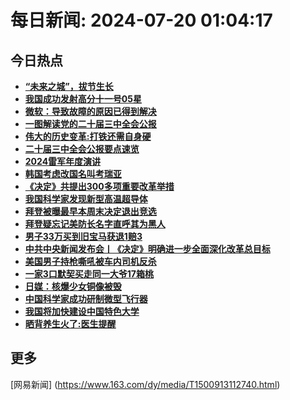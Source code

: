 
# 每日新闻: 2024-07-20 01:04:17
## 今日热点

- **[“未来之城”，拔节生长](https://www.163.com/search?keyword=%E2%80%9C%E6%9C%AA%E6%9D%A5%E4%B9%8B%E5%9F%8E%E2%80%9D%EF%BC%8C%E6%8B%94%E8%8A%82%E7%94%9F%E9%95%BF)**
- **[我国成功发射高分十一号05星](https://www.163.com/search?keyword=%E6%88%91%E5%9B%BD%E6%88%90%E5%8A%9F%E5%8F%91%E5%B0%84%E9%AB%98%E5%88%86%E5%8D%81%E4%B8%80%E5%8F%B705%E6%98%9F)**
- **[微软：导致故障的原因已得到解决](https://www.163.com/search?keyword=%E5%BE%AE%E8%BD%AF%EF%BC%9A%E5%AF%BC%E8%87%B4%E6%95%85%E9%9A%9C%E7%9A%84%E5%8E%9F%E5%9B%A0%E5%B7%B2%E5%BE%97%E5%88%B0%E8%A7%A3%E5%86%B3)**
- **[一图解读党的二十届三中全会公报](https://www.163.com/search?keyword=%E4%B8%80%E5%9B%BE%E8%A7%A3%E8%AF%BB%E5%85%9A%E7%9A%84%E4%BA%8C%E5%8D%81%E5%B1%8A%E4%B8%89%E4%B8%AD%E5%85%A8%E4%BC%9A%E5%85%AC%E6%8A%A5)**
- **[伟大的历史变革:打铁还需自身硬](https://www.163.com/search?keyword=%E4%BC%9F%E5%A4%A7%E7%9A%84%E5%8E%86%E5%8F%B2%E5%8F%98%E9%9D%A9+%E6%89%93%E9%93%81%E8%BF%98%E9%9C%80%E8%87%AA%E8%BA%AB%E7%A1%AC)**
- **[二十届三中全会公报要点速览](https://www.163.com/search?keyword=%E4%BA%8C%E5%8D%81%E5%B1%8A%E4%B8%89%E4%B8%AD%E5%85%A8%E4%BC%9A%E5%85%AC%E6%8A%A5%E8%A6%81%E7%82%B9%E9%80%9F%E8%A7%88)**
- **[2024雷军年度演讲](https://www.163.com/search?keyword=2024%E9%9B%B7%E5%86%9B%E5%B9%B4%E5%BA%A6%E6%BC%94%E8%AE%B2)**
- **[韩国考虑改国名叫考瑞亚](https://www.163.com/search?keyword=%E9%9F%A9%E5%9B%BD%E8%80%83%E8%99%91%E6%94%B9%E5%9B%BD%E5%90%8D%E5%8F%AB%E8%80%83%E7%91%9E%E4%BA%9A)**
- **[《决定》共提出300多项重要改革举措](https://www.163.com/search?keyword=%E3%80%8A%E5%86%B3%E5%AE%9A%E3%80%8B%E5%85%B1%E6%8F%90%E5%87%BA300%E5%A4%9A%E9%A1%B9%E9%87%8D%E8%A6%81%E6%94%B9%E9%9D%A9%E4%B8%BE%E6%8E%AA)**
- **[我国科学家发现新型高温超导体](https://www.163.com/search?keyword=%E6%88%91%E5%9B%BD%E7%A7%91%E5%AD%A6%E5%AE%B6%E5%8F%91%E7%8E%B0%E6%96%B0%E5%9E%8B%E9%AB%98%E6%B8%A9%E8%B6%85%E5%AF%BC%E4%BD%93)**
- **[拜登被曝最早本周末决定退出竞选](https://www.163.com/search?keyword=%E6%8B%9C%E7%99%BB%E8%A2%AB%E6%9B%9D%E6%9C%80%E6%97%A9%E6%9C%AC%E5%91%A8%E6%9C%AB%E5%86%B3%E5%AE%9A%E9%80%80%E5%87%BA%E7%AB%9E%E9%80%89)**
- **[拜登疑忘记美防长名字直呼其为黑人](https://www.163.com/search?keyword=%E6%8B%9C%E7%99%BB%E7%96%91%E5%BF%98%E8%AE%B0%E7%BE%8E%E9%98%B2%E9%95%BF%E5%90%8D%E5%AD%97%E7%9B%B4%E5%91%BC%E5%85%B6%E4%B8%BA%E9%BB%91%E4%BA%BA)**
- **[男子33万买到旧宝马获退1赔3](https://www.163.com/search?keyword=%E7%94%B7%E5%AD%9033%E4%B8%87%E4%B9%B0%E5%88%B0%E6%97%A7%E5%AE%9D%E9%A9%AC%E8%8E%B7%E9%80%801%E8%B5%943)**
- **[中共中央新闻发布会丨《决定》明确进一步全面深化改革总目标](https://www.163.com/search?keyword=%E4%B8%AD%E5%85%B1%E4%B8%AD%E5%A4%AE%E6%96%B0%E9%97%BB%E5%8F%91%E5%B8%83%E4%BC%9A%E4%B8%A8%E3%80%8A%E5%86%B3%E5%AE%9A%E3%80%8B%E6%98%8E%E7%A1%AE%E8%BF%9B%E4%B8%80%E6%AD%A5%E5%85%A8%E9%9D%A2%E6%B7%B1%E5%8C%96%E6%94%B9%E9%9D%A9%E6%80%BB%E7%9B%AE%E6%A0%87)**
- **[美国男子持枪嘶吼被车内司机反杀](https://www.163.com/search?keyword=%E7%BE%8E%E5%9B%BD%E7%94%B7%E5%AD%90%E6%8C%81%E6%9E%AA%E5%98%B6%E5%90%BC%E8%A2%AB%E8%BD%A6%E5%86%85%E5%8F%B8%E6%9C%BA%E5%8F%8D%E6%9D%80)**
- **[一家3口默契买走同一大爷17箱桃](https://www.163.com/search?keyword=%E4%B8%80%E5%AE%B63%E5%8F%A3%E9%BB%98%E5%A5%91%E4%B9%B0%E8%B5%B0%E5%90%8C%E4%B8%80%E5%A4%A7%E7%88%B717%E7%AE%B1%E6%A1%83)**
- **[日媒：核爆少女铜像被毁](https://www.163.com/search?keyword=%E6%97%A5%E5%AA%92%EF%BC%9A%E6%A0%B8%E7%88%86%E5%B0%91%E5%A5%B3%E9%93%9C%E5%83%8F%E8%A2%AB%E6%AF%81)**
- **[中国科学家成功研制微型飞行器](https://www.163.com/search?keyword=%E4%B8%AD%E5%9B%BD%E7%A7%91%E5%AD%A6%E5%AE%B6%E6%88%90%E5%8A%9F%E7%A0%94%E5%88%B6%E5%BE%AE%E5%9E%8B%E9%A3%9E%E8%A1%8C%E5%99%A8)**
- **[我国将加快建设中国特色大学](https://www.163.com/search?keyword=%E6%88%91%E5%9B%BD%E5%B0%86%E5%8A%A0%E5%BF%AB%E5%BB%BA%E8%AE%BE%E4%B8%AD%E5%9B%BD%E7%89%B9%E8%89%B2%E5%A4%A7%E5%AD%A6)**
- **[晒背养生火了:医生提醒](https://www.163.com/search?keyword=%E6%99%92%E8%83%8C%E5%85%BB%E7%94%9F%E7%81%AB%E4%BA%86+%E5%8C%BB%E7%94%9F%E6%8F%90%E9%86%92)**

## 更多
[网易新闻] (https://www.163.com/dy/media/T1500913112740.html)
